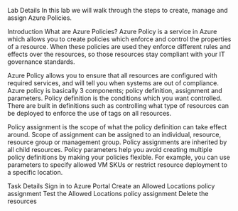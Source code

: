 Lab Details
In this lab we will walk through the steps to create, manage and assign Azure Policies.

Introduction
What are Azure Policies? 
Azure Policy is a service in Azure which allows you to create policies which enforce and control the properties of a resource. When these policies are used they enforce different rules and effects over the resources, so those resources stay compliant with your IT governance standards.

Azure Policy allows you to ensure that all resources are configured with required services, and will tell you when systems are out of compliance. 
Azure policy is basically 3 components; policy definition, assignment and parameters. Policy definition is the conditions which you want controlled. There are built in definitions such as controlling what type of resources can be deployed to enforce the use of tags on all resources.

Policy assignment is the scope of what the policy definition can take effect around. Scope of assignment can be assigned to an individual, resource, resource group or management group. Policy assignments are inherited by all child resources. Policy parameters help you avoid creating multiple policy definitions by making your policies flexible. For example, you can use parameters to specify allowed VM SKUs or restrict resource deployment to a specific location.

Task Details
Sign in to Azure Portal
Create an Allowed Locations policy assignment
Test the Allowed Locations policy assignment
Delete the resources
